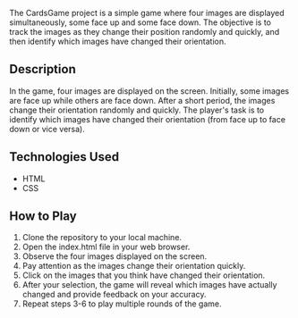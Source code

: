 The CardsGame project is a simple game where four images are displayed simultaneously, some face up and some face down. The objective is to track the images as they change their position randomly and quickly, and then identify which images have changed their orientation.

## Description

In the game, four images are displayed on the screen. Initially, some images are face up while others are face down. After a short period, the images change their orientation randomly and quickly. The player's task is to identify which images have changed their orientation (from face up to face down or vice versa). 

## Technologies Used

- HTML
- CSS

## How to Play

1. Clone the repository to your local machine.
2. Open the index.html file in your web browser.
3. Observe the four images displayed on the screen.
4. Pay attention as the images change their orientation quickly.
5. Click on the images that you think have changed their orientation.
6. After your selection, the game will reveal which images have actually changed and provide feedback on your accuracy.
7. Repeat steps 3-6 to play multiple rounds of the game.
